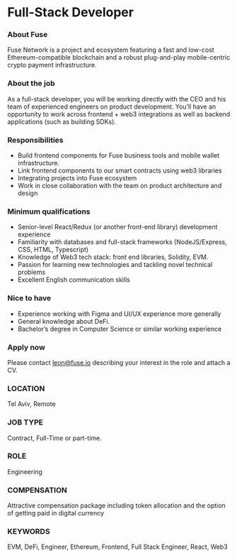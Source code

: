 # Full-Stack Developer

### About Fuse 

Fuse Network is a project and ecosystem featuring a fast and low-cost Ethereum-compatible blockchain and a robust plug-and-play mobile-centric crypto payment infrastructure.

### About the job

As a full-stack developer, you will be working directly with the CEO and his team of experienced engineers on product development. You’ll have an opportunity to work across frontend + web3 integrations as well as backend applications \(such as building SDKs\).

### Responsibilities

* Build frontend components for Fuse business tools and mobile wallet infrastructure. 
* Link frontend components to our smart contracts using web3 libraries
* Integrating projects into Fuse ecosystem
* Work in close collaboration with the team on product architecture and design

### Minimum qualifications

* Senior-level React/Redux \(or another front-end library\) development experience
* Familiarity with databases and full-stack frameworks \(NodeJS/Express, CSS, HTML, Typescript\)
* Knowledge of Web3 tech stack: front end libraries, Solidity, EVM.
* Passion for learning new technologies and tackling novel technical problems
* Excellent English communication skills

### Nice to have

* Experience working with Figma and UI/UX experience more generally
* General knowledge about DeFi. 
* Bachelor’s degree in Computer Science or similar working experience

### Apply now

Please contact [leon@fuse.io](mailto:leon@fuse.io) describing your interest in the role and attach a CV.   


### LOCATION

Tel Aviv, Remote

### JOB TYPE

Contract, Full-Time or part-time. 

### ROLE

Engineering

### COMPENSATION

Attractive compensation package including token allocation and the option of getting paid in digital currency

### KEYWORDS

EVM, DeFi, Engineer, Ethereum, Frontend, Full Stack Engineer, React, Web3

